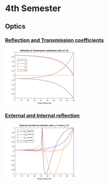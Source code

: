 # 4th Semester
## Optics
### [Reflection and Transmission coefficients](https://github.com/Lasseb200/4th-semester/blob/main/Optics/Reflection%20and%20Transmission%20coefficients)
<img src="untitled.png" width="250">

### [External and Internal reflection](https://github.com/Lasseb200/4th-semester/blob/main/Optics/External%20and%20Internal%20reflection)
<img src="untitled2.png" width="250">
